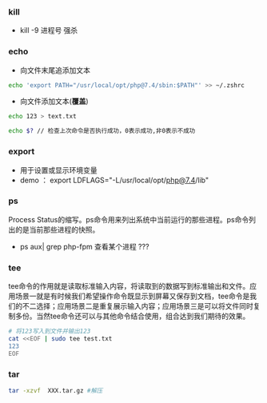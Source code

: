 ### kill
* kill -9 进程号   强杀

### echo
* 向文件末尾追添加文本
``` sh
echo 'export PATH="/usr/local/opt/php@7.4/sbin:$PATH"' >> ~/.zshrc
```

* 向文件添加文本(**覆盖**)
``` sh
echo 123 > text.txt
```

```sh
echo $? // 检查上次命令是否执行成功，0表示成功,非0表示不成功
```



### export

* 用于设置或显示环境变量
* demo ： export LDFLAGS="-L/usr/local/opt/php@7.4/lib"

### ps
Process Status的缩写。ps命令用来列出系统中当前运行的那些进程。ps命令列出的是当前那些进程的快照。
* ps aux| grep php-fpm
查看某个进程  ???

### tee

tee命令的作用就是读取标准输入内容，将读取到的数据写到标准输出和文件。应用场景一就是有时候我们希望操作命令既显示到屏幕又保存到文档，tee命令是我们的不二选择；应用场景二是重复展示输入内容；应用场景三是可以将文件同时复制多份。当然tee命令还可以与其他命令结合使用，组合达到我们期待的效果。

```sh
# 将123写入到文件并输出123
cat <<EOF | sudo tee test.txt
123
EOF
```

### tar

```sh
tar -xzvf  XXX.tar.gz #解压
```

